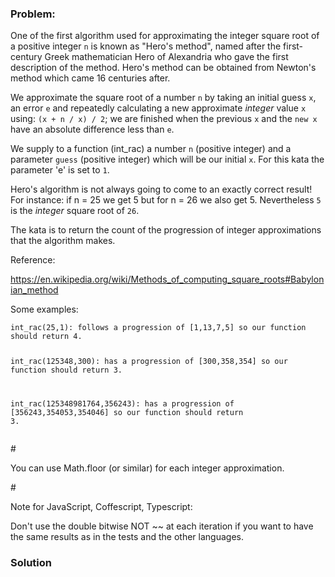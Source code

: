 ### Problem:
<p>One of the first algorithm used for approximating the integer square root of a positive integer <code>n</code> is known as &quot;Hero&apos;s method&quot;, 
named after the first-century Greek mathematician Hero of Alexandria who gave the first description
of the method. Hero&apos;s method can be obtained from Newton&apos;s method which came 16 centuries after. </p>
<p>We approximate the square root of a number <code>n</code> by taking an initial guess <code>x</code>, an error <code>e</code> and repeatedly calculating a new approximate <em>integer</em> value <code>x</code> using: <code>(x + n / x) / 2</code>; we are finished when the previous <code>x</code> and the <code>new x</code> have an absolute difference less than <code>e</code>.</p>
<p>We supply to a function (int_rac) a number <code>n</code> (positive integer) and a parameter <code>guess</code> (positive integer) which will be our initial <code>x</code>. For this kata the parameter &apos;e&apos; is set to <code>1</code>.</p>
<p>Hero&apos;s algorithm is not always going to come to an exactly correct result! For instance: if n = 25 we get 5 but for n = 26 we also get 5. Nevertheless <code>5</code> is the <em>integer</em> square root of <code>26</code>.</p>
<p>The kata is to return the count of the progression of integer approximations that the algorithm makes.</p>
<p>Reference:</p>
<p><a href="https://en.wikipedia.org/wiki/Methods_of_computing_square_roots#Babylonian_method" target="_blank">https://en.wikipedia.org/wiki/Methods_of_computing_square_roots#Babylonian_method</a></p>
<p>Some examples:</p>
<pre><code>int_rac(25,1): follows a progression of [1,13,7,5] so our function should return 4.

int_rac(125348,300): has a progression of [300,358,354] so our function should return 3.

int_rac(125348981764,356243): has a progression of [356243,354053,354046] so our function should return 3.</code></pre><p>#</p>
<p>You can use Math.floor (or similar) for each integer approximation.</p>
<p>#</p>
<p>Note for JavaScript, Coffescript, Typescript:</p>
<p>Don&apos;t use the double bitwise NOT ~~ at each iteration if you want to have the same results as in the tests and the other languages. </p>

### Solution